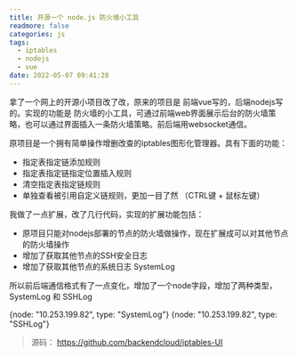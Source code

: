 ```yaml
---
title: 开源一个 node.js 防火墙小工具
readmore: false
categories: js
tags:
  - iptables
  - nodejs
  - vue
date: 2022-05-07 09:41:28
---
```


拿了一个网上的开源小项目改了改，原来的项目是 前端vue写的，后端nodejs写的。实现的功能是 防火墙的小工具，可通过前端web界面展示后台的防火墙策略，也可以通过界面插入一条防火墙策略。前后端用websocket通信。

原项目是一个拥有简单操作增删改查的iptables图形化管理器。具有下面的功能：
* 指定表指定链添加规则
* 指定表指定链指定位置插入规则
* 清空指定表指定链规则
* 单独查看被引用自定义链规则，更加一目了然 （CTRL键 + 鼠标左键）

我做了一点扩展，改了几行代码，实现的扩展功能包括：
* 原项目只能对nodejs部署的节点的防火墙做操作，现在扩展成可以对其他节点的防火墙操作
* 增加了获取其他节点的SSH安全日志
* 增加了获取其他节点的系统日志 SystemLog

所以前后端通信格式有了一点变化，增加了一个node字段，增加了两种类型，SystemLog 和 SSHLog

{node: "10.253.199.82", type: "SystemLog"}
{node: "10.253.199.82", type: "SSHLog"}

> 源码： https://github.com/backendcloud/iptables-UI